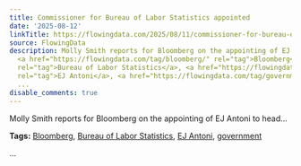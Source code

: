 ```yaml
---
title: Commissioner for Bureau of Labor Statistics appointed
date: '2025-08-12'
linkTitle: https://flowingdata.com/2025/08/11/commissioner-for-bureau-of-labor-statistics-appointed/
source: FlowingData
description: Molly Smith reports for Bloomberg on the appointing of EJ Antoni to head&#8230;<p><strong>Tags:</strong>
  <a href="https://flowingdata.com/tag/bloomberg/" rel="tag">Bloomberg</a>, <a href="https://flowingdata.com/tag/bureau-of-labor-statistics/"
  rel="tag">Bureau of Labor Statistics</a>, <a href="https://flowingdata.com/tag/ej-antoni/"
  rel="tag">EJ Antoni</a>, <a href="https://flowingdata.com/tag/government/" rel="tag">government</a></p>
  ...
disable_comments: true
---
```

Molly Smith reports for Bloomberg on the appointing of EJ Antoni to head&#8230;<p><strong>Tags:</strong> <a href="https://flowingdata.com/tag/bloomberg/" rel="tag">Bloomberg</a>, <a href="https://flowingdata.com/tag/bureau-of-labor-statistics/" rel="tag">Bureau of Labor Statistics</a>, <a href="https://flowingdata.com/tag/ej-antoni/" rel="tag">EJ Antoni</a>, <a href="https://flowingdata.com/tag/government/" rel="tag">government</a></p> ...